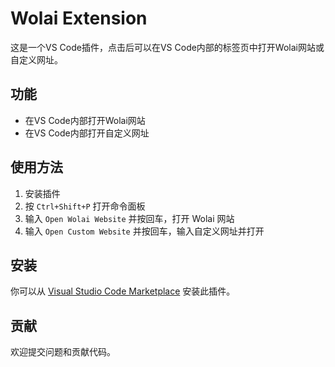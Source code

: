 # Wolai Extension

这是一个VS Code插件，点击后可以在VS Code内部的标签页中打开Wolai网站或自定义网址。

## 功能

- 在VS Code内部打开Wolai网站
- 在VS Code内部打开自定义网址

## 使用方法

1. 安装插件
2. 按 `Ctrl+Shift+P` 打开命令面板
3. 输入 `Open Wolai Website` 并按回车，打开 Wolai 网站
4. 输入 `Open Custom Website` 并按回车，输入自定义网址并打开

## 安装

你可以从 [Visual Studio Code Marketplace](https://marketplace.visualstudio.com/) 安装此插件。

## 贡献

欢迎提交问题和贡献代码。